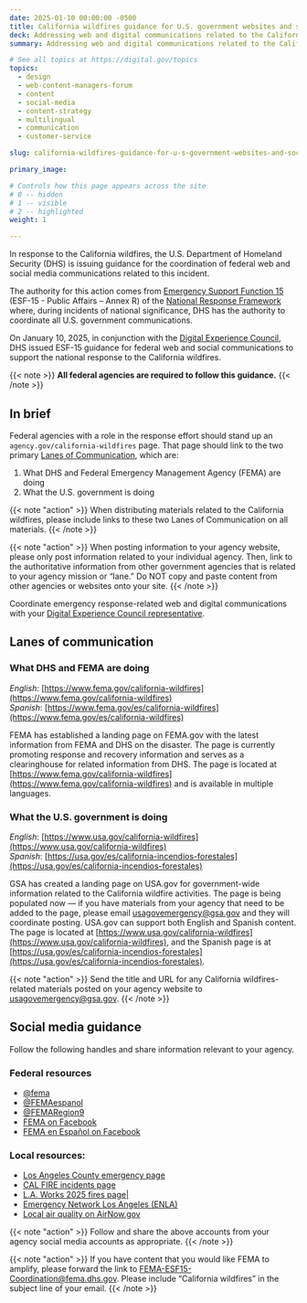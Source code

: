 ```yaml
---
date: 2025-01-10 00:00:00 -0500
title: California wildfires guidance for U.S. government websites and social media
deck: Addressing web and digital communications related to the California wildfires
summary: Addressing web and digital communications related to the California wildfires.

# See all topics at https://digital.gov/topics
topics:
  - design
  - web-content-managers-forum
  - content
  - social-media
  - content-strategy
  - multilingual
  - communication
  - customer-service

slug: california-wildfires-guidance-for-u-s-government-websites-and-social-media

primary_image: 

# Controls how this page appears across the site
# 0 -- hidden
# 1 -- visible
# 2 -- highlighted
weight: 1

---
```


In response to the California wildfires, the U.S. Department of Homeland Security (DHS) is issuing guidance for the coordination of federal web and social media communications related to this incident.

The authority for this action comes from [Emergency Support Function 15](https://www.fema.gov/emergency-managers/national-preparedness/frameworks/response#esf) (ESF-15 - Public Affairs – Annex R) of the [National Response Framework](https://www.fema.gov/emergency-managers/national-preparedness/frameworks/response) where, during incidents of national significance, DHS has the authority to coordinate all U.S. government communications.

On January 10, 2025, in conjunction with the [Digital Experience Council](https://digital.gov/resources/an-introduction-to-the-digital-experience-council/), DHS issued ESF-15 guidance for federal web and social communications to support the national response to the California wildfires. 

{{< note >}} **All federal agencies are required to follow this guidance.** {{< /note >}}

## In brief

Federal agencies with a role in the response effort should stand up an `agency.gov/california-wildfires` page. That page should link to the two primary [Lanes of Communication](#lanes-of-communication), which are:

1. What DHS and Federal Emergency Management Agency (FEMA) are doing
2. What the U.S. government is doing

{{< note "action" >}}
When distributing materials related to the California wildfires, please include links to these two Lanes of Communication on all materials.
{{< /note >}}

{{< note "action" >}}
When posting information to your agency website, please only post information related to your individual agency. Then, link to the authoritative information from other government agencies that is related to your agency mission or “lane.” Do NOT copy and paste content from other agencies or websites onto your site.
{{< /note >}}

Coordinate emergency response-related web and digital communications with your [Digital Experience Council representative](https://digital.gov/resources/an-introduction-to-the-digital-experience-council/#agency-members).

## Lanes of communication

### What DHS and FEMA are doing

*English*: [https://www.fema.gov/california-wildfires](https://www.fema.gov/california-wildfires)<br />
*Spanish*: [https://www.fema.gov/es/california-wildfires](https://www.fema.gov/es/california-wildfires)

FEMA has established a landing page on FEMA.gov with the latest information from FEMA and DHS on the disaster. The page is currently promoting response and recovery information and serves as a clearinghouse for related information from DHS. The page is located at [https://www.fema.gov/california-wildfires](https://www.fema.gov/california-wildfires) and is available in multiple languages.

### What the U.S. government is doing

*English*: [https://www.usa.gov/california-wildfires](https://www.usa.gov/california-wildfires)<br/>
*Spanish*: [https://usa.gov/es/california-incendios-forestales](https://usa.gov/es/california-incendios-forestales)

GSA has created a landing page on USA.gov for government-wide information related to the California wildfire activities. The page is being populated now — if you have materials from your agency that need to be added to the page, please email [usagovemergency@gsa.gov](mailto:usagovemergency@gsa.gov) and they will coordinate posting. USA.gov can support both English and Spanish content. The page is located at [https://www.usa.gov/california-wildfires](https://www.usa.gov/california-wildfires), and the Spanish page is at [https://usa.gov/es/california-incendios-forestales](https://usa.gov/es/california-incendios-forestales).

{{< note "action" >}}
Send the title and URL for any California wildfires-related materials posted on your agency website to [usagovemergency@gsa.gov](mailto:usagovemergency@gsa.gov).
{{< /note >}}

## Social media guidance

Follow the following handles and share information relevant to your agency.

### Federal resources

* [@fema](https://x.com/fema)
* [@FEMAespanol](https://x.com/femaespanol)
* [@FEMARegion9](https://x.com/FEMAregion9)
* [FEMA on Facebook](https://www.facebook.com/FEMA/)
* [FEMA en Español on Facebook](https://www.facebook.com/FEMAespanol)

### Local resources:

* [Los Angeles County emergency page](https://lacounty.gov/emergency/)
* [CAL FIRE incidents page](https://www.fire.ca.gov/incidents)
* [L.A. Works 2025 fires page|](https://www.laworks.com/2025fires)
* [Emergency Network Los Angeles (ENLA)](https://enla.org/)
* [Local air quality on AirNow.gov](https://www.airnow.gov/)

{{< note "action" >}}
Follow and share the above accounts from your agency social media accounts as appropriate.
{{< /note >}}

{{< note "action" >}}
If you have content that you would like FEMA to amplify, please forward the link to [FEMA-ESF15-Coordination@fema.dhs.gov](mailto:FEMA-ESF15-Coordination@fema.dhs.gov). Please include “California wildfires” in the subject line of your email.
{{< /note >}}
